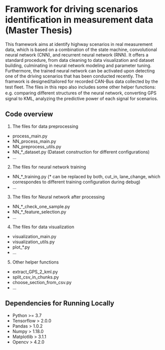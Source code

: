 # Framwork for driving scenarios identification in measurement data (Master Thesis)

This framework aims at identify highway scenarios in real measurement data, which is based on a combination of the state machine, convolutional neural network (CNN), and recurrent neural network (RNN). 
It offers a standard procedure, from data cleaning to data visualization and dataset building, culminating in neural network modeling and parameter tuning. 
Furthermore, the trained neural network can be activated upon detecting one of the driving scenarios that has been conducted recently. 
The framwork is designed/tailored for recorded CAN-Bus data collected by the test ﬂeet.
The files in this repo also includes some other helper functions: e.g. 
comparing diﬀerent structures of the neural network, converting GPS signal to KML, analyzing the predictive power of each signal for scenarios.


## Code overview

1. The files for data preprocessing
  * process_main.py
  * NN_process_main.py
  * NN_preprocess_utils.py
  * NN_\*_dataset.py (Dataset construction for different configurations)
  * ...
  
2. The files for neural network training
  * NN_\*_training.py (* can be replaced by both, cut_in, lane_change, which correspondes to different training configuration during debug)
  * ...
  
3. The files for Neural network after processing
  * NN_\*_check_one_sample.py 
  * NN_\*_feature_selection.py
  * ...
  
4. The files for data visualization
  * visualization_main.py
  * visualization_utils.py
  * plot_*.py
  * ...
  
5. Other helper functions
  * extract_GPS_2_kml.py
  * split_csv_in_chunks.py
  * choose_section_from_csv.py
  * ...

## Dependencies for Running Locally
* Python >= 3.7
* Tensorflow > 2.0.0
* Pandas > 1.0.2
* Numpy > 1.18.0
* Matplotlib > 3.1.1
* Opencv > 4.2.0


